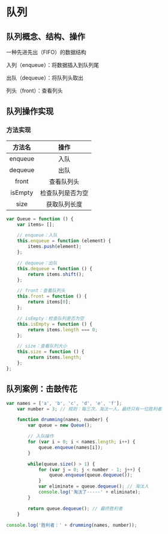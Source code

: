 # 队列

## 队列概念、结构、操作

一种先进先出（FIFO）的数据结构

入列（enqueue）：将数据插入到队列尾

出队（dequeue）：将队列头取出

列头（front）：查看列头

## 队列操作实现

### 方法实现

| 方法名 | 操作 |
| :-: | :-: |
| enqueue | 入队 |
| dequeue | 出队 |
| front | 查看队列头 |
| isEmpty | 检查队列是否为空 |
| size | 获取队列长度 |

```javascript
var Queue = function () {
    var items= [];

    // enqueue：入队
    this.enqueue = function (element) {
        items.push(element);
    };

    // dequeue：出队
    this.dequeue = function () {
        return items.shift();
    };

    // front：查看队列头
    this.front = function () {
        return items[0];
    };

    // isEmpty：检查队列是否为空
    this.isEmpty = function () {
        return items.length === 0;
    };

    // size：查看队列大小
    this.size = function () {
        return items.length;
    };
};
```

## 队列案例：击鼓传花

```javascript
var names = ['a', 'b', 'c', 'd', 'e', 'f'];
    var number = 3; // 规则：每三次，淘汰一人，最终只有一位胜利者

    function drumming(names, number) {
        var queue = new Queue();

        // 入队操作
        for (var i = 0; i < names.length; i++) {
            queue.enqueue(names[i]);
        }

        while(queue.size() > 1) {
            for (var j = 0; j < number - 1; j++) {
                queue.enqueue(queue.dequeue());
            }
            var eliminate = queue.dequeue(); // 淘汰人
            console.log('淘汰了-----' + eliminate);
        }

        return queue.dequeue(); // 最终胜利者
    }

console.log('胜利者：' + drumming(names, number));
```